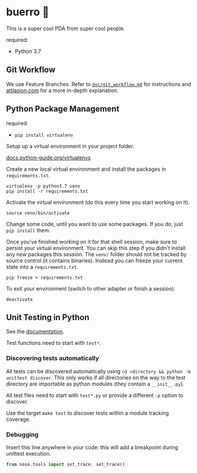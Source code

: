 # buerro 🌯

This is a super cool PDA from super cool people.

required:

- Python 3.7

## Git Workflow

We use Feature Branches. Refer to [`doc/git_workflow.md`](doc/git_workflow.md) for instructions and [attlasion.com](https://www.atlassian.com/git/tutorials/comparing-workflows/feature-branch-workflow) for a more in-depth explanation.

## Python Package Management

required:

- `pip install virtualenv`

Setup up a virtual environment in your project folder.

[docs.python-guide.org/virtualenvs](https://docs.python-guide.org/dev/virtualenvs/#basic-usage)

Create a new local virtual environment and install the packages in `requirements.txt`.

```
virtualenv -p python3.7 venv
pip install -r requirements.txt
```

Activate the virtual environment (do this every time you start working on it).

```
source venv/bin/activate
```

Change some code, until you want to use some packages. If you do, just `pip install` them.

Once you've finished working on it for that shell session, make sure to persist your virtual environment. You can skip this step if you didn't install any new packages this session. The `venv/` folder should not be tracked by source control (it contains binaries). Instead you can freeze your current state into a `requirements.txt`.

```
pip freeze > requirements.txt
```

To exit your environment (switch to other adapter or finish a session):

```
deactivate
```

## Unit Testing in Python

See the [documentation](https://docs.python.org/3/library/unittest.html).

Test functions need to start with `test*`.

### Discovering tests automatically

All tests can be discovered automatically using `cd <directory && python -m unittest discover`. This only works if all directories on the way to the test directory are importable as python modules (they contain a `__init__.py`).

All test files need to start with `test*.py` or provide a different `-p` option to discover.

Use the target `make test` to discover tests within a module tracking coverage.

### Debugging

Insert this line anywhere in your code: this will add a breakpoint during unittest execution.

```py
from nose.tools import set_trace; set_trace()
```
